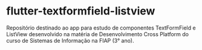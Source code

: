 # flutter-textformfield-listview
Repositório destinado ao app para estudo de componentes TextFormField e ListView desenvolvido na matéria de Desenvolvimento Cross Platform do curso de Sistemas de Informação na FIAP (3° ano).